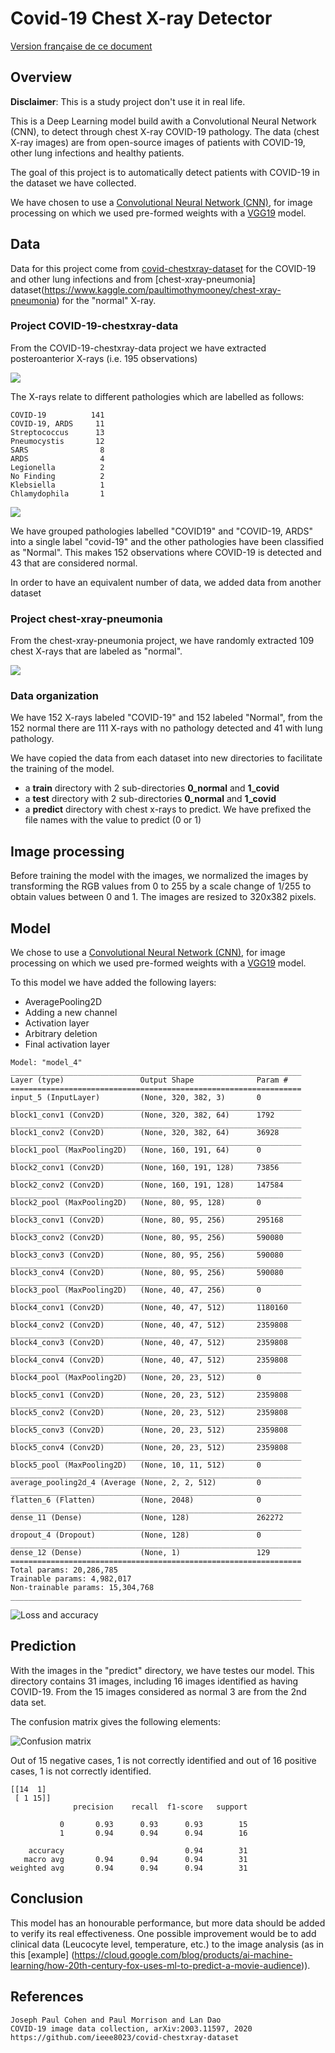 # Covid-19 Chest X-ray Detector

[Version française de ce document](./README-fr.md)

## Overview

**Disclaimer**: This is a study project don't use it in real life.

This is a Deep Learning model build awith a Convolutional Neural Network (CNN), to detect through chest X-ray COVID-19 pathology. The data (chest X-ray images) are from open-source images of patients with COVID-19, other lung infections and healthy patients.

The goal of this project is to automatically detect patients with COVID-19 in the dataset we have collected. 

We  have chosen to use a [Convolutional Neural Network (CNN)](https://en.wikipedia.org/wiki/Convolutional_neural_network), for image processing on which we used pre-formed weights with a [VGG19](https://gist.github.com/baraldilorenzo/8d096f48a1be4a2d660d) model. 

## Data

Data for this project come from [covid-chestxray-dataset](https://github.com/ieee8023/covid-chestxray-dataset) for the COVID-19 and other lung infections and from [chest-xray-pneumonia] dataset(https://www.kaggle.com/paultimothymooney/chest-xray-pneumonia) for the "normal" X-ray.

### Project COVID-19-chestxray-data

From the COVID-19-chestxray-data project we have extracted posteroanterior X-rays (i.e. 195 observations)

![](img/COVID-19-chestxray-data.png)


The X-rays relate to different pathologies which are labelled as follows: 

```
COVID-19          141
COVID-19, ARDS     11
Streptococcus      13
Pneumocystis       12
SARS                8
ARDS                4
Legionella          2
No Finding          2
Klebsiella          1
Chlamydophila       1
```

![](img/finding_distribution.png)

We have grouped pathologies labelled "COVID19" and "COVID-19, ARDS" into a single label "covid-19" and the other pathologies have been classified as "Normal". This makes 152 observations where COVID-19 is detected and 43 that are considered normal.

In order to have an equivalent number of data, we added data from another dataset

### Project chest-xray-pneumonia

From the chest-xray-pneumonia project, we have randomly extracted 109 chest X-rays that are labeled as "normal".

![](img/chest-xray-pneumonia.png)

### Data organization

We have 152 X-rays labeled "COVID-19" and 152 labeled "Normal", from the 152 normal there are 111 X-rays with no pathology detected and 41 with lung pathology.

We have copied the data from each dataset into new directories to facilitate the training of the model.

* a   **train** directory with 2 sub-directories **0_normal** and **1_covid**
* a **test** directory with 2 sub-directories **0_normal** and **1_covid** 
* a  **predict** directory with chest x-rays to predict. We have prefixed the file names with the value to predict (0 or 1) 

## Image processing
Before training the model with the images, we normalized the images by transforming the RGB values from 0 to 255 by a scale change of 1/255 to obtain values between 0 and 1.
The images are resized to 320x382 pixels.

## Model

We chose to use a [Convolutional Neural Network (CNN)](https://en.wikipedia.org/wiki/Convolutional_neural_network), for image processing on which we used pre-formed weights with a [VGG19](https://gist.github.com/baraldilorenzo/8d096f48a1be4a2d660d) model. 

To this model we have added the following layers:
 - AveragePooling2D
 - Adding a new channel 
 - Activation layer 
 - Arbitrary deletion
 - Final activation layer


```
Model: "model_4"
_________________________________________________________________
Layer (type)                 Output Shape              Param #   
=================================================================
input_5 (InputLayer)         (None, 320, 382, 3)       0         
_________________________________________________________________
block1_conv1 (Conv2D)        (None, 320, 382, 64)      1792      
_________________________________________________________________
block1_conv2 (Conv2D)        (None, 320, 382, 64)      36928     
_________________________________________________________________
block1_pool (MaxPooling2D)   (None, 160, 191, 64)      0         
_________________________________________________________________
block2_conv1 (Conv2D)        (None, 160, 191, 128)     73856     
_________________________________________________________________
block2_conv2 (Conv2D)        (None, 160, 191, 128)     147584    
_________________________________________________________________
block2_pool (MaxPooling2D)   (None, 80, 95, 128)       0         
_________________________________________________________________
block3_conv1 (Conv2D)        (None, 80, 95, 256)       295168    
_________________________________________________________________
block3_conv2 (Conv2D)        (None, 80, 95, 256)       590080    
_________________________________________________________________
block3_conv3 (Conv2D)        (None, 80, 95, 256)       590080    
_________________________________________________________________
block3_conv4 (Conv2D)        (None, 80, 95, 256)       590080    
_________________________________________________________________
block3_pool (MaxPooling2D)   (None, 40, 47, 256)       0         
_________________________________________________________________
block4_conv1 (Conv2D)        (None, 40, 47, 512)       1180160   
_________________________________________________________________
block4_conv2 (Conv2D)        (None, 40, 47, 512)       2359808   
_________________________________________________________________
block4_conv3 (Conv2D)        (None, 40, 47, 512)       2359808   
_________________________________________________________________
block4_conv4 (Conv2D)        (None, 40, 47, 512)       2359808   
_________________________________________________________________
block4_pool (MaxPooling2D)   (None, 20, 23, 512)       0         
_________________________________________________________________
block5_conv1 (Conv2D)        (None, 20, 23, 512)       2359808   
_________________________________________________________________
block5_conv2 (Conv2D)        (None, 20, 23, 512)       2359808   
_________________________________________________________________
block5_conv3 (Conv2D)        (None, 20, 23, 512)       2359808   
_________________________________________________________________
block5_conv4 (Conv2D)        (None, 20, 23, 512)       2359808   
_________________________________________________________________
block5_pool (MaxPooling2D)   (None, 10, 11, 512)       0         
_________________________________________________________________
average_pooling2d_4 (Average (None, 2, 2, 512)         0         
_________________________________________________________________
flatten_6 (Flatten)          (None, 2048)              0         
_________________________________________________________________
dense_11 (Dense)             (None, 128)               262272    
_________________________________________________________________
dropout_4 (Dropout)          (None, 128)               0         
_________________________________________________________________
dense_12 (Dense)             (None, 1)                 129       
=================================================================
Total params: 20,286,785
Trainable params: 4,982,017
Non-trainable params: 15,304,768
_________________________________________________________________
```


![Loss and accuracy](./img/model-loss-accuracy.png)
## Prediction

With the images in the "predict" directory, we have testes our model.
This directory contains 31 images, including 16 images identified as having COVID-19. From the 15 images considered as normal 3 are from the 2nd data set.

The confusion matrix gives the following elements:

![Confusion matrix](./img/confusion_matrix.png)

Out of 15 negative cases, 1 is not correctly identified and out of 16 positive cases, 1 is not correctly identified.


```
[[14  1]
 [ 1 15]]
              precision    recall  f1-score   support

           0       0.93      0.93      0.93        15
           1       0.94      0.94      0.94        16

    accuracy                           0.94        31
   macro avg       0.94      0.94      0.94        31
weighted avg       0.94      0.94      0.94        31
```

## Conclusion
This model has an honourable performance, but more data should be added to verify its real effectiveness. One possible improvement would be to add clinical data (Leucocyte level, temperature, etc.) to the image analysis (as in this [example] (https://cloud.google.com/blog/products/ai-machine-learning/how-20th-century-fox-uses-ml-to-predict-a-movie-audience)).

## References

```
Joseph Paul Cohen and Paul Morrison and Lan Dao
COVID-19 image data collection, arXiv:2003.11597, 2020
https://github.com/ieee8023/covid-chestxray-dataset
```

